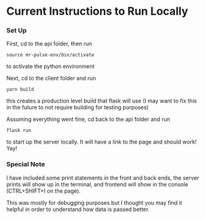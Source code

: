 # Current Instructions to Run Locally

### Set Up

First, cd to the api folder, then run

`source mr-pulse-env/bin/activate`

to activate the python environment

Next, cd to the client folder and run

`yarn build`

this creates a production level build that flask will use (I may want to fix this in the future to not require building for testing purposes)

Assuming everything went fine, cd back to the api folder and run

`flask run`

to start up the server locally. It will have a link to the page and should work! Yay!


### Special Note
I have included some print statements in the front and back ends, the server prints will show up in the terminal, and frontend will show in the console (CTRL+SHIFT+I on the page).

This was mostly for debugging purposes but I thought you may find it helpful in order to understand how data is passed better.

